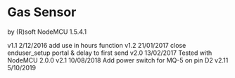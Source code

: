 Gas Sensor 
==========

by (R)soft  NodeMCU 1.5.4.1

v1.1 2/12/2016  add use in hours function
v1.2 21/01/2017 close enduser_setup portal & delay to first send
v2.0 13/02/2017 Tested with NodeMCU 2.0.0
v2.1 10/08/2018 Add power switch for MQ-5 on pin D2
v2.11 5/10/2019
